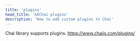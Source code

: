 ```yaml
---
title: 'plugins'
head_title: 'k6Chai plugins'
description: 'How to add custom plugins to Chai'
---
```


Chai library supports plugins. https://www.chaijs.com/plugins/